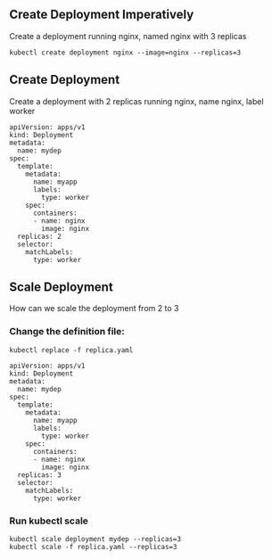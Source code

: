 ## Create Deployment Imperatively
Create a deployment running nginx, named nginx with 3 replicas
```
kubectl create deployment nginx --image=nginx --replicas=3
```

## Create Deployment
Create a deployment with 2 replicas running nginx, name nginx, label worker
```
apiVersion: apps/v1
kind: Deployment
metadata: 
  name: mydep
spec:
  template:
    metadata:
      name: myapp
      labels:
        type: worker
    spec:
      containers:
      - name: nginx
        image: nginx
  replicas: 2
  selector:
    matchLabels:
      type: worker
 ```

## Scale Deployment
How can we scale the deployment from 2 to 3
  
### Change the definition file:
```
kubectl replace -f replica.yaml 
```
  
```
apiVersion: apps/v1
kind: Deployment
metadata: 
  name: mydep
spec:
  template:
    metadata:
      name: myapp
      labels:
        type: worker
    spec:
      containers:
      - name: nginx
        image: nginx
  replicas: 3
  selector:
    matchLabels:
      type: worker
```
  
### Run kubectl scale
```
kubectl scale deployment mydep --replicas=3 
kubectl scale -f replica.yaml --replicas=3 
```
